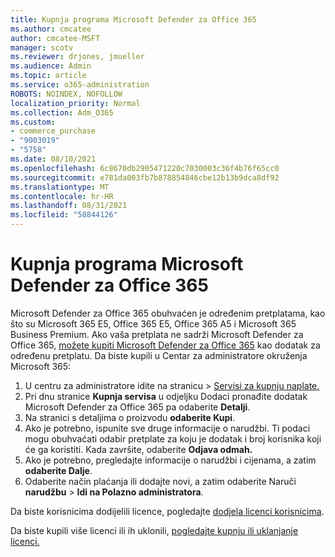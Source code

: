 ```yaml
---
title: Kupnja programa Microsoft Defender za Office 365
ms.author: cmcatee
author: cmcatee-MSFT
manager: scotv
ms.reviewer: drjones, jmueller
ms.audience: Admin
ms.topic: article
ms.service: o365-administration
ROBOTS: NOINDEX, NOFOLLOW
localization_priority: Normal
ms.collection: Adm_O365
ms.custom:
- commerce_purchase
- "9003019"
- "5758"
ms.date: 08/10/2021
ms.openlocfilehash: 6c8670db2905471220c7030003c36f4b76f65cc0
ms.sourcegitcommit: e781da003fb7b878854846cbe12b13b9dca8df92
ms.translationtype: MT
ms.contentlocale: hr-HR
ms.lasthandoff: 08/31/2021
ms.locfileid: "58844126"
---
```

# <a name="purchase-microsoft-defender-for-office-365"></a>Kupnja programa Microsoft Defender za Office 365

Microsoft Defender za Office 365 obuhvaćen je određenim pretplatama, kao što su Microsoft 365 E5, Office 365 E5, Office 365 A5 i Microsoft 365 Business Premium. Ako vaša pretplata ne sadrži Microsoft Defender za Office 365, [možete kupiti Microsoft Defender za Office 365](https://docs.microsoft.com/microsoft-365/security/office-365-security/office-365-atp) kao dodatak za određenu pretplatu. Da biste kupili u Centar za administratore okruženja Microsoft 365:

1. U centru za administratore idite na stranicu  >  [Servisi za kupnju naplate.](https://go.microsoft.com/fwlink/p/?linkid=868433)
2. Pri dnu stranice **Kupnja servisa** u odjeljku Dodaci pronađite dodatak Microsoft Defender za Office 365 pa odaberite  **Detalji**.
3. Na stranici s detaljima o proizvodu **odaberite Kupi**.
4. Ako je potrebno, ispunite sve druge informacije o narudžbi. Ti podaci mogu obuhvaćati odabir pretplate za koju je dodatak i broj korisnika koji će ga koristiti. Kada završite, odaberite **Odjava odmah.**
5. Ako je potrebno, pregledajte informacije o narudžbi i cijenama, a zatim **odaberite Dalje**.
6. Odaberite način plaćanja ili dodajte novi, a zatim odaberite Naruči **narudžbu**  >  **Idi na Polazno administratora**.

Da biste korisnicima dodijelili licence, pogledajte [dodjela licenci korisnicima](https://docs.microsoft.com/microsoft-365/admin/manage/assign-licenses-to-users).

Da biste kupili više licenci ili ih uklonili, [pogledajte kupnju ili uklanjanje licenci.](https://docs.microsoft.com/microsoft-365/commerce/licenses/buy-licenses#buy-or-remove-licenses-for-your-business-subscription)